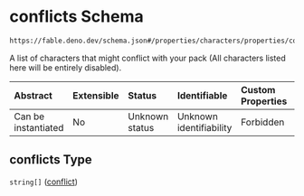 # conflicts Schema

```txt
https://fable.deno.dev/schema.json#/properties/characters/properties/conflicts
```

A list of characters that might conflict with your pack (All characters listed here will be entirely disabled).

| Abstract            | Extensible | Status         | Identifiable            | Custom Properties | Additional Properties | Access Restrictions | Defined In                                                 |
| :------------------ | :--------- | :------------- | :---------------------- | :---------------- | :-------------------- | :------------------ | :--------------------------------------------------------- |
| Can be instantiated | No         | Unknown status | Unknown identifiability | Forbidden         | Allowed               | none                | [schema.json\*](../out/schema.json "open original schema") |

## conflicts Type

`string[]` ([conflict](schema-properties-characters-properties-conflicts-conflict.md))

